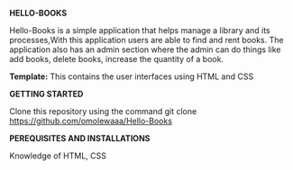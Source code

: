 

**HELLO-BOOKS**

Hello-Books is a simple application that helps manage a library and its processes,With this application users are able to find and rent books. 
The application also has an admin section where the admin can do things like add books, delete books, increase the quantity of a book.


**Template:** This contains the user interfaces using HTML and CSS



**GETTING STARTED**

Clone this repository using the command git clone https://github.com/omolewaaa/Hello-Books


**PEREQUISITES AND INSTALLATIONS**

Knowledge of HTML, CSS
